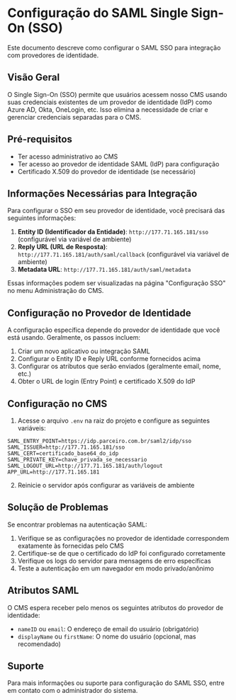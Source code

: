 # Configuração do SAML Single Sign-On (SSO)

Este documento descreve como configurar o SAML SSO para integração com provedores de identidade.

## Visão Geral

O Single Sign-On (SSO) permite que usuários acessem nosso CMS usando suas credenciais existentes de um provedor de identidade (IdP) como Azure AD, Okta, OneLogin, etc. Isso elimina a necessidade de criar e gerenciar credenciais separadas para o CMS.

## Pré-requisitos

- Ter acesso administrativo ao CMS
- Ter acesso ao provedor de identidade SAML (IdP) para configuração
- Certificado X.509 do provedor de identidade (se necessário)

## Informações Necessárias para Integração

Para configurar o SSO em seu provedor de identidade, você precisará das seguintes informações:

1. **Entity ID (Identificador da Entidade)**: `http://177.71.165.181/sso` (configurável via variável de ambiente)
2. **Reply URL (URL de Resposta)**: `http://177.71.165.181/auth/saml/callback` (configurável via variável de ambiente)
3. **Metadata URL**: `http://177.71.165.181/auth/saml/metadata`

Essas informações podem ser visualizadas na página "Configuração SSO" no menu Administração do CMS.

## Configuração no Provedor de Identidade

A configuração específica depende do provedor de identidade que você está usando. Geralmente, os passos incluem:

1. Criar um novo aplicativo ou integração SAML
2. Configurar o Entity ID e Reply URL conforme fornecidos acima
3. Configurar os atributos que serão enviados (geralmente email, nome, etc.)
4. Obter o URL de login (Entry Point) e certificado X.509 do IdP

## Configuração no CMS

1. Acesse o arquivo `.env` na raiz do projeto e configure as seguintes variáveis:

```
SAML_ENTRY_POINT=https://idp.parceiro.com.br/saml2/idp/sso
SAML_ISSUER=http://177.71.165.181/sso
SAML_CERT=certificado_base64_do_idp
SAML_PRIVATE_KEY=chave_privada_se_necessario
SAML_LOGOUT_URL=http://177.71.165.181/auth/logout
APP_URL=http://177.71.165.181
```

2. Reinicie o servidor após configurar as variáveis de ambiente

## Solução de Problemas

Se encontrar problemas na autenticação SAML:

1. Verifique se as configurações no provedor de identidade correspondem exatamente às fornecidas pelo CMS
2. Certifique-se de que o certificado do IdP foi configurado corretamente
3. Verifique os logs do servidor para mensagens de erro específicas
4. Teste a autenticação em um navegador em modo privado/anônimo

## Atributos SAML

O CMS espera receber pelo menos os seguintes atributos do provedor de identidade:

- `nameID` ou `email`: O endereço de email do usuário (obrigatório)
- `displayName` ou `firstName`: O nome do usuário (opcional, mas recomendado)

## Suporte

Para mais informações ou suporte para configuração do SAML SSO, entre em contato com o administrador do sistema.
